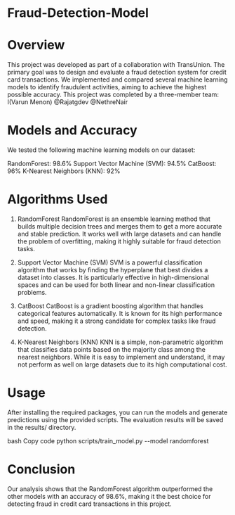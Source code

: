# Fraud-Detection-Model

# Overview
This project was developed as part of a collaboration with TransUnion. The primary goal was to design and evaluate a fraud detection system for credit card transactions. We implemented and compared several machine learning models to identify fraudulent activities, aiming to achieve the highest possible accuracy.
This project was completed by a three-member team:
  I(Varun Menon)
  @Rajatgdev
  @NethreNair

  
# Models and Accuracy
We tested the following machine learning models on our dataset:

RandomForest: 98.6%
Support Vector Machine (SVM): 94.5%
CatBoost: 96%
K-Nearest Neighbors (KNN): 92%

# Algorithms Used
1. RandomForest
RandomForest is an ensemble learning method that builds multiple decision trees and merges them to get a more accurate and stable prediction. It works well with large datasets and can handle the problem of overfitting, making it highly suitable for fraud detection tasks.

2. Support Vector Machine (SVM)
SVM is a powerful classification algorithm that works by finding the hyperplane that best divides a dataset into classes. It is particularly effective in high-dimensional spaces and can be used for both linear and non-linear classification problems.

3. CatBoost
CatBoost is a gradient boosting algorithm that handles categorical features automatically. It is known for its high performance and speed, making it a strong candidate for complex tasks like fraud detection.

4. K-Nearest Neighbors (KNN)
KNN is a simple, non-parametric algorithm that classifies data points based on the majority class among the nearest neighbors. While it is easy to implement and understand, it may not perform as well on large datasets due to its high computational cost.

# Usage
After installing the required packages, you can run the models and generate predictions using the provided scripts. The evaluation results will be saved in the results/ directory.

bash
Copy code
python scripts/train_model.py --model randomforest

# Conclusion
Our analysis shows that the RandomForest algorithm outperformed the other models with an accuracy of 98.6%, making it the best choice for detecting fraud in credit card transactions in this project.
